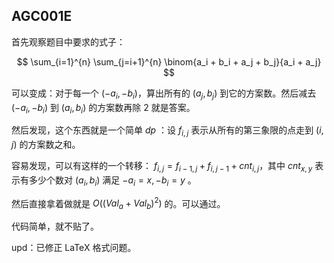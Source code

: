 ## AGC001E

首先观察题目中要求的式子：

$$ \sum_{i=1}^{n} \sum_{j=i+1}^{n} \binom{a_i + b_i + a_j + b_j}{a_i + a_j} $$

可以变成：对于每一个 $(-a_i,-b_i)$，算出所有的 $(a_j,b_j)$ 到它的方案数。然后减去 $(-a_i,-b_i)$ 到 $(a_i,b_i)$ 的方案数再除 $2$ 就是答案。

然后发现，这个东西就是一个简单 $dp$ ：设 $f_{i,j}$ 表示从所有的第三象限的点走到 $(i, j)$ 的方案数之和。

容易发现，可以有这样的一个转移： $f_{i,j} =f_{i-1,j} + f_{i,j-1} + cnt_{i,j}$，其中 $cnt_{x,y}$ 表示有多少个数对 $(a_i,b_i)$ 满足 $-a_i=x,-b_i=y$ 。

然后直接拿着做就是 $O((Val_a+Val_b)^2)$ 的。可以通过。

代码简单，就不贴了。

upd：已修正 LaTeX 格式问题。